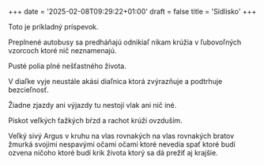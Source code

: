 +++
date = '2025-02-08T09:29:22+01:00'
draft = false
title = 'Sídlisko'
+++

Toto je príkladný príspevok.

Preplnené autobusy 
sa predháňajú 
odnikiaľ nikam 
krúžia v ľubovoľných vzorcoch
ktoré nič neznamenajú.

Pusté polia plné nešťastného života.

V diaľke vyje 
neustále akási diaľnica 
ktorá zvýrazňuje a podtrhuje 
bezcieľnosť.

Žiadne zjazdy ani výjazdy 
tu nestojí vlak 
ani nič iné.

Piskot veľkých ťažkých bŕzd 
a rachot krúži ovzduším.

Veľký sivý Argus v kruhu 
na vlas rovnakých 
na vlas rovnakých bratov 
žmurká svojimi nespavými očami 
očami ktoré nevedia spať 
ktoré budí ozvena ničoho 
ktoré budí krik života 
ktorý sa dá prežiť aj krajšie.